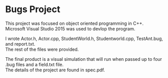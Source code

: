 # Bugs Project

This project was focused on object oriented programming in C++. <br />
Microsoft Visual Studio 2015 was used to devlop the program.

I wrote Actor.h, Actor.cpp, StudentWorld.h, Studentworld.cpp, TestAnt.bug, and report.txt. <br />
The rest of the files were provided.

The final product is a visual simulation that will run when passed up to four .bug files and a field.txt file. <br />
The details of the project are found in spec.pdf.
